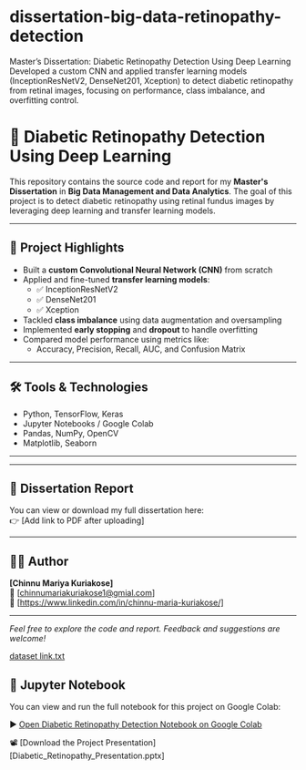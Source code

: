 # dissertation-big-data-retinopathy-detection
Master’s Dissertation: Diabetic Retinopathy Detection Using Deep Learning Developed a custom CNN and applied transfer learning models (InceptionResNetV2, DenseNet201, Xception) to detect diabetic retinopathy from retinal images, focusing on performance, class imbalance, and overfitting control.
# 🧠 Diabetic Retinopathy Detection Using Deep Learning

This repository contains the source code and report for my **Master's Dissertation** in **Big Data Management and Data Analytics**. The goal of this project is to detect diabetic retinopathy using retinal fundus images by leveraging deep learning and transfer learning models.

---

## 📌 Project Highlights

- Built a **custom Convolutional Neural Network (CNN)** from scratch
- Applied and fine-tuned **transfer learning models**:
  - ✅ InceptionResNetV2  
  - ✅ DenseNet201  
  - ✅ Xception
- Tackled **class imbalance** using data augmentation and oversampling
- Implemented **early stopping** and **dropout** to handle overfitting
- Compared model performance using metrics like:
  - Accuracy, Precision, Recall, AUC, and Confusion Matrix

---

## 🛠️ Tools & Technologies

- Python, TensorFlow, Keras
- Jupyter Notebooks / Google Colab
- Pandas, NumPy, OpenCV
- Matplotlib, Seaborn

---

---

## 📄 Dissertation Report

You can view or download my full dissertation here:  
👉 [Add link to PDF after uploading]

---

## 👩‍💻 Author

**[Chinnu Mariya Kuriakose]**  
📧 [chinnumariakuriakose1@gmial.com]  
🔗 [https://www.linkedin.com/in/chinnu-maria-kuriakose/]

---

*Feel free to explore the code and report. Feedback and suggestions are welcome!*


[dataset link.txt](https://github.com/user-attachments/files/21141543/dataset.link.txt)

## 📓 Jupyter Notebook

You can view and run the full notebook for this project on Google Colab:

▶️ [Open Diabetic Retinopathy Detection Notebook on Google Colab](https://colab.research.google.com/drive/1YR3aLiD8rtyLXgxnWT9m2zCndH30SQxN?usp=sharing)

📽️ [Download the Project Presentation][Diabetic_Retinopathy_Presentation.pptx]


